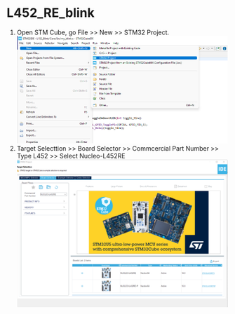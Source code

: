 # L452_RE_blink

1. Open STM Cube, go File >> New >> STM32 Project. ![New file](1.png)
2. Target Selecttion >> Board Selector >> Commcercial Part Number >> Type L452 >> Select Nucleo-L452RE ![Select Board](2.png)
